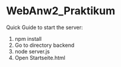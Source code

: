 # WebAnw2_Praktikum
 
 Quick Guide to start the server:
 1. npm install
 2. Go to directory backend
 3. node server.js
 4. Open Startseite.html
